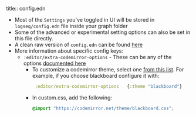 title:: config.edn

- Most of the `Settings` you've toggled in UI will be stored in `logseq/config.edn` file inside your graph folder
- Some of the advanced or experimental setting options can also be set in this file directly.
- A clean raw version of `config.edn` can be found [here](https://raw.githubusercontent.com/logseq/logseq/master/templates/config.edn)
- More information about specific config keys:
	- `:editor/extra-codemirror-options` - These can be any of the options [documented here](https://codemirror.net/doc/manual.html#config)
		- To customize a codemirror theme, select one [from this list](https://codemirror.net/theme/). For example, if you choose blackboard configure it with:
		  ```clojure
		   :editor/extra-codemirror-options   {:theme "blackboard"}
		  ```
		- In custom.css, add the following:
		  ```css
		  @import "https://codemirror.net/theme/blackboard.css";
		  ```